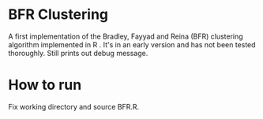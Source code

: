 # BFR Clustering
 A first implementation of the Bradley, Fayyad and Reina (BFR) clustering algorithm implemented in R . It's in an early version and has not been tested thoroughly. Still prints out debug message.

# How to run
Fix working directory and source BFR.R. 
